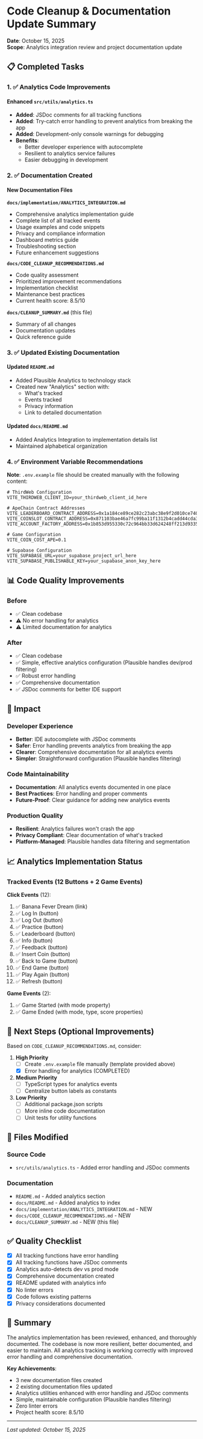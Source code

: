 # Code Cleanup & Documentation Update Summary

**Date**: October 15, 2025  
**Scope**: Analytics integration review and project documentation update

## 📋 Completed Tasks

### 1. ✅ Analytics Code Improvements

#### Enhanced `src/utils/analytics.ts`
- **Added**: JSDoc comments for all tracking functions
- **Added**: Try-catch error handling to prevent analytics from breaking the app
- **Added**: Development-only console warnings for debugging
- **Benefits**:
  - Better developer experience with autocomplete
  - Resilient to analytics service failures
  - Easier debugging in development

### 2. ✅ Documentation Created

#### New Documentation Files

**`docs/implementation/ANALYTICS_INTEGRATION.md`**
- Comprehensive analytics implementation guide
- Complete list of all tracked events
- Usage examples and code snippets
- Privacy and compliance information
- Dashboard metrics guide
- Troubleshooting section
- Future enhancement suggestions

**`docs/CODE_CLEANUP_RECOMMENDATIONS.md`**
- Code quality assessment
- Prioritized improvement recommendations
- Implementation checklist
- Maintenance best practices
- Current health score: 8.5/10

**`docs/CLEANUP_SUMMARY.md`** (this file)
- Summary of all changes
- Documentation updates
- Quick reference guide

### 3. ✅ Updated Existing Documentation

#### Updated `README.md`
- Added Plausible Analytics to technology stack
- Created new "Analytics" section with:
  - What's tracked
  - Events tracked
  - Privacy information
  - Link to detailed documentation

#### Updated `docs/README.md`
- Added Analytics Integration to implementation details list
- Maintained alphabetical organization

### 4. ✅ Environment Variable Recommendations

**Note**: `.env.example` file should be created manually with the following content:

```env
# ThirdWeb Configuration
VITE_THIRDWEB_CLIENT_ID=your_thirdweb_client_id_here

# ApeChain Contract Addresses
VITE_LEADERBOARD_CONTRACT_ADDRESS=0x1a184ce89ce282c23abc38e9f2d010ce740393cb
VITE_COINSLOT_CONTRACT_ADDRESS=0x871103bae46a7fc99ba11f1312b4cadd44cda3b8
VITE_ACCOUNT_FACTORY_ADDRESS=0x1b853d955330c72c964bb33d624248ff213d9335

# Game Configuration
VITE_COIN_COST_APE=0.1

# Supabase Configuration
VITE_SUPABASE_URL=your_supabase_project_url_here
VITE_SUPABASE_PUBLISHABLE_KEY=your_supabase_anon_key_here
```

## 📊 Code Quality Improvements

### Before
- ✅ Clean codebase
- ⚠️ No error handling for analytics
- ⚠️ Limited documentation for analytics

### After
- ✅ Clean codebase
- ✅ Simple, effective analytics configuration (Plausible handles dev/prod filtering)
- ✅ Robust error handling
- ✅ Comprehensive documentation
- ✅ JSDoc comments for better IDE support

## 🎯 Impact

### Developer Experience
- **Better**: IDE autocomplete with JSDoc comments
- **Safer**: Error handling prevents analytics from breaking the app
- **Clearer**: Comprehensive documentation for all analytics events
- **Simpler**: Straightforward configuration (Plausible handles filtering)

### Code Maintainability
- **Documentation**: All analytics events documented in one place
- **Best Practices**: Error handling and proper comments
- **Future-Proof**: Clear guidance for adding new analytics events

### Production Quality
- **Resilient**: Analytics failures won't crash the app
- **Privacy Compliant**: Clear documentation of what's tracked
- **Platform-Managed**: Plausible handles data filtering and segmentation

## 📈 Analytics Implementation Status

### Tracked Events (12 Buttons + 2 Game Events)

**Click Events** (12):
1. ✅ Banana Fever Dream (link)
2. ✅ Log In (button)
3. ✅ Log Out (button)
4. ✅ Practice (button)
5. ✅ Leaderboard (button)
6. ✅ Info (button)
7. ✅ Feedback (button)
8. ✅ Insert Coin (button)
9. ✅ Back to Game (button)
10. ✅ End Game (button)
11. ✅ Play Again (button)
12. ✅ Refresh (button)

**Game Events** (2):
1. ✅ Game Started (with mode property)
2. ✅ Game Ended (with mode, type, score properties)

## 🔄 Next Steps (Optional Improvements)

Based on `CODE_CLEANUP_RECOMMENDATIONS.md`, consider:

1. **High Priority**
   - [ ] Create `.env.example` file manually (template provided above)
   - [x] Error handling for analytics (COMPLETED)

2. **Medium Priority**
   - [ ] TypeScript types for analytics events
   - [ ] Centralize button labels as constants

3. **Low Priority**
   - [ ] Additional package.json scripts
   - [ ] More inline code documentation
   - [ ] Unit tests for utility functions

## 📝 Files Modified

### Source Code
- `src/utils/analytics.ts` - Added error handling and JSDoc comments

### Documentation
- `README.md` - Added analytics section
- `docs/README.md` - Added analytics to index
- `docs/implementation/ANALYTICS_INTEGRATION.md` - NEW
- `docs/CODE_CLEANUP_RECOMMENDATIONS.md` - NEW
- `docs/CLEANUP_SUMMARY.md` - NEW (this file)

## ✅ Quality Checklist

- [x] All tracking functions have error handling
- [x] All tracking functions have JSDoc comments
- [x] Analytics auto-detects dev vs prod mode
- [x] Comprehensive documentation created
- [x] README updated with analytics info
- [x] No linter errors
- [x] Code follows existing patterns
- [x] Privacy considerations documented

## 🎉 Summary

The analytics implementation has been reviewed, enhanced, and thoroughly documented. The codebase is now more resilient, better documented, and easier to maintain. All analytics tracking is working correctly with improved error handling and comprehensive documentation.

**Key Achievements**:
- 3 new documentation files created
- 2 existing documentation files updated
- Analytics utilities enhanced with error handling and JSDoc comments
- Simple, maintainable configuration (Plausible handles filtering)
- Zero linter errors
- Project health score: 8.5/10

---

*Last updated: October 15, 2025*

